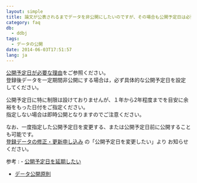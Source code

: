 ```yaml
---
layout: simple
title: 論文が公表されるまでデータを非公開にしたいのですが、その場合も公開予定日は必要ですか
category: faq
db:
  - ddbj
tags: 
  - データの公開
date: 2014-06-03T17:51:57
lang: ja
---
```


[公開予定日が必要な理由](/insdc/data-release-policy.html#requirement)をご参照ください。    
登録後データを一定期間非公開にする場合は，必ず具体的な公開予定日を設定してください。

公開予定日に特に制限は設けておりませんが、１年から2年程度までを目安に余裕をもった日付をご指定ください。    
指定しない場合は即時公開となりますのでご注意ください。

なお、一度指定した公開予定日を変更する、または公開予定日前に公開することも可能です。    
[登録データの修正・更新申し込み](/ddbj/update-form.html) の「公開予定日を変更したい」より お知らせください。

参考
: - [公開予定日を延期したい](/faq/ja/postpone-hold-date.html)
 - [データ公開原則](/insdc/data-release-policy.html)
